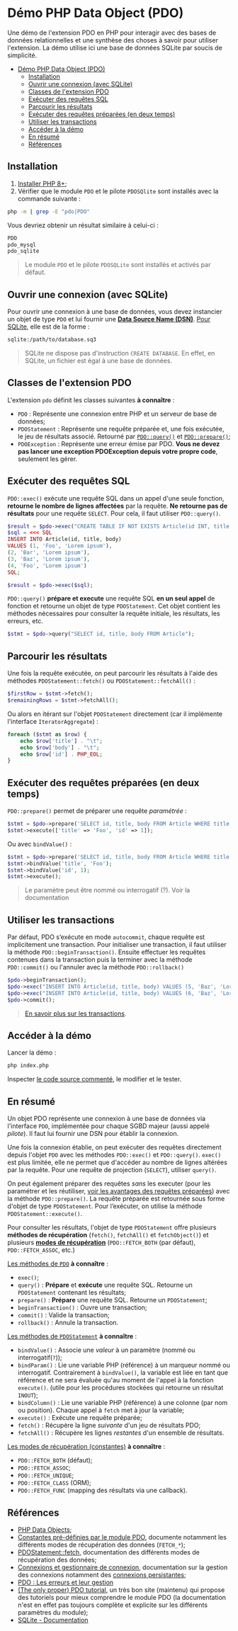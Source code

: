 # Démo PHP Data Object (PDO)

Une démo de l'extension PDO en PHP pour interagir avec des bases de données relationnelles et une synthèse des choses à savoir pour utiliser l'extension. La démo utilise ici une base de données SQLite par soucis de simplicité.

- [Démo PHP Data Object (PDO)](#démo-php-data-object-pdo)
  - [Installation](#installation)
  - [Ouvrir une connexion (avec SQLite)](#ouvrir-une-connexion-avec-sqlite)
  - [Classes de l'extension PDO](#classes-de-lextension-pdo)
  - [Exécuter des requêtes SQL](#exécuter-des-requêtes-sql)
  - [Parcourir les résultats](#parcourir-les-résultats)
  - [Exécuter des requêtes préparées (en deux temps)](#exécuter-des-requêtes-préparées-en-deux-temps)
  - [Utiliser les transactions](#utiliser-les-transactions)
  - [Accéder à la démo](#accéder-à-la-démo)
  - [En résumé](#en-résumé)
  - [Références](#références)


## Installation

1. [Installer PHP 8+](https://www.php.net/downloads);
2. Vérifier que le module `PDO` et le pilote `PDOSQlite` sont installés avec la commande suivante :

~~~sh
php -m | grep -E "pdo|PDO"
~~~

Vous devriez obtenir un résultat similaire à celui-ci :

~~~bash
PDO
pdo_mysql
pdo_sqlite
~~~

> Le module `PDO` et le pilote `PDOSQLite` sont installés et activés par défaut.

## Ouvrir une connexion (avec SQLite)

Pour ouvrir une connexion à une base de données, vous devez instancier un objet de type `PDO` et lui fournir une [**Data Source Name (DSN)**](https://www.php.net/manual/fr/pdo.construct.php). [Pour SQLite](https://www.php.net/manual/fr/ref.pdo-sqlite.connection.php), elle est de la forme :

~~~bash
sqlite:/path/to/database.sq3
~~~

> SQLite ne dispose pas d'instruction `CREATE DATABASE`. En effet, en SQLite, un fichier est égal à une base de données.

## Classes de l'extension PDO

L'extension `pdo` définit les classes suivantes **à connaître** :

- `PDO` : Représente une connexion entre PHP et un serveur de base de données;
- `PDOStatement` : Représente une requête préparée et, une fois exécutée, le jeu de résultats associé. Retourné par [`PDO::query()`](https://www.php.net/manual/fr/pdo.query.php) et [`PDO::prepare()`](https://www.php.net/manual/fr/pdo.prepare.php);
- `PDOException` : Représente une erreur émise par PDO. **Vous ne devez pas lancer une exception PDOException depuis votre propre code**, seulement les gérer.

## Exécuter des requêtes SQL

`PDO::exec()` exécute une requête SQL dans un appel d'une seule fonction, **retourne le nombre de lignes affectées** par la requête. **Ne retourne pas de résultats** pour une requête `SELECT`. Pour cela, il faut utiliser `PDO::query()`.

~~~php
$result = $pdo->exec("CREATE TABLE IF NOT EXISTS Article(id INT, title VARCHAR(255), body TEXT)");
$sql = <<< SQL
INSERT INTO Article(id, title, body) 
VALUES (1, 'Foo', 'Lorem ipsum'), 
(2, 'Bar', 'Lorem ipsum'), 
(3, 'Baz', 'Lorem ipsum'),
(4, 'Foo', 'Lorem ipsum')
SQL;

$result = $pdo->exec($sql);
~~~

`PDO::query()` **prépare et execute** une requête SQL **en un seul appel** de fonction et retourne un objet de type `PDOStatement`. Cet objet contient les méthodes nécessaires pour consulter la requête initiale, les résultats, les erreurs, etc.

~~~php
$stmt = $pdo->query("SELECT id, title, body FROM Article");
~~~

## Parcourir les résultats

Une fois la requête exécutée, on peut parcourir les résultats à l'aide des méthodes `PDOStatement::fetch()` ou `PDOStatement::fetchAll()` :

~~~php
$firstRow = $stmt->fetch();
$remainingRows = $stmt->fetchAll();
~~~

Ou alors en itérant sur l'objet `PDOStatement` directement (car il implémente l'interface `IteratorAggregate`) :

~~~php
foreach ($stmt as $row) {
    echo $row['title'] . "\t";
    echo $row['body'] . "\t";
    echo $row['id'] . PHP_EOL;
}
~~~

## Exécuter des requêtes préparées (en deux temps)


`PDO::prepare()` permet de préparer une requête *paramétrée* :

~~~php
$stmt = $pdo->prepare('SELECT id, title, body FROM Article WHERE title = :title AND id = :id');
$stmt->execute(['title' => 'Foo', 'id' => 1]);
~~~

Ou avec `bindValue()` :

~~~php
$stmt = $pdo->prepare('SELECT id, title, body FROM Article WHERE title = :title AND id = :id');
$stmt->bindValue('title', 'Foo');
$stmt->bindValue('id', 1);
$stmt->execute();
~~~

> Le paramètre peut être nommé ou interrogatif (?). Voir la documentation


## Utiliser les transactions

Par défaut, PDO s’exécute en mode `autocommit`, chaque requête est implicitement une transaction. Pour initialiser une transaction, il faut utiliser la méthode `PDO::beginTransaction()`. Ensuite effectuer les requêtes contenues dans la transaction puis la terminer avec la méthode `PDO::commit()` ou l'annuler avec la méthode `PDO::rollback()`

~~~php
$pdo->beginTransaction();
$pdo->exec("INSERT INTO Article(id, title, body) VALUES (5, 'Baz', 'Lorem ipsum')");
$pdo->exec("INSERT INTO Article(id, title, body) VALUES (6, 'Baz', 'Lorem ipsum')");
$pdo->commit();
~~~

> [En savoir plus sur les transactions](https://www.php.net/manual/fr/pdo.transactions.php).

## Accéder à la démo

Lancer la démo :

~~~sh
php index.php
~~~

Inspecter [le code source commenté](./index.php), le modifier et le tester.

## En résumé

Un objet PDO représente une connexion à une base de données via l'interface `PDO`, implémentée pour chaque SGBD majeur (aussi appelé *pilote*). Il faut lui fournir une DSN pour établir la connexion.

Une fois la connexion établie, on peut exécuter des requêtes directement depuis l'objet `PDO` avec les méthodes `PDO::exec()` et `PDO::query()`. `exec()` est plus limitée, elle ne permet que d'accéder au nombre de lignes altérées par la requête. Pour une requête de projection (`SELECT`), utiliser `query()`.

On peut également préparer des requêtes *sans* les executer (pour les paramétrer et les réutiliser, [voir les avantages des requêtes préparées](https://www.php.net/manual/fr/pdo.prepared-statements.php)) avec la méthode `PDO::prepare()`. La requête préparée est retournée sous forme d'objet de type `PDOStatement`. Pour l’exécuter, on utilise la méthode `PDOStatement::execute()`.

Pour consulter les résultats, l'objet de type `PDOStatement` offre plusieurs **méthodes de récupération** (`fetch()`, `fetchAll()` et `fetchObject()`) et plusieurs [**modes de récupération**](https://www.php.net/manual/fr/pdo.constants.php) (`PDO::FETCH_BOTH` (par défaut), `PDO::FETCH_ASSOC`, etc.) 


[Les méthodes de `PDO`](https://www.php.net/manual/fr/class.pdo.php) **à connaître** :

- `exec()`;
- `query()` : **Prépare** et **exécute** une requête SQL. Retourne un `PDOStatement` contenant les résultats;
- `prepare()` : **Prépare** une requête SQL. Retourne un `PDOStatement`;
- `beginTransaction()` : Ouvre une transaction;
- `commit()` : Valide la transaction;
- `rollback()` : Annule la transaction.

[Les méthodes de `PDOStatement`](https://www.php.net/manual/fr/class.pdostatement.php) **à connaître** :

- `bindValue()` : Associe une *valeur* à un paramètre (nommé ou interrogatif(`?`));
- `bindParam()` : Lie une variable PHP (référence) à un marqueur nommé ou interrogatif. Contrairement à `bindValue()`, la variable est liée en tant que référence et ne sera évaluée qu'au moment de l'appel à la fonction `execute()`.  (utile pour les procédures stockées qui retourne un résultat `INOUT`);
- `bindColumn()` : Lie une variable PHP (référence) à une colonne (par nom ou position). Chaque appel à `fetch` met à jour la variable;
- `execute()` : Exécute une requête préparée;
- `fetch()` : Récupère la ligne *suivante* d'un jeu de résultats PDO;
- `fetchAll()` : Récupère les lignes *restantes* d'un ensemble de résultats.

[Les modes de récupération (constantes)](https://www.php.net/manual/fr/pdo.constants.php) **à connaître** :

- `PDO::FETCH_BOTH` (défaut);
- `PDO::FETCH_ASSOC`;
- `PDO::FETCH_UNIQUE`;
- `PDO::FETCH_CLASS` (ORM);
- `PDO::FETCH_FUNC` (mapping des résultats via une callback).

## Références

- [PHP Data Objects](https://www.php.net/manual/fr/book.pdo.php);
- [Constantes pré-définies par le module PDO](https://www.php.net/manual/fr/pdo.constants.php), documente notamment les différents modes de récupération des données (`FETCH_*`);
- [PDOStatement::fetch](https://www.php.net/manual/en/pdostatement.fetch.php#example-1053), documentation des différents modes de récupération des données;
- [Connexions et gestionnaire de connexion](https://www.php.net/manual/fr/pdo.connections.php), documentation sur la gestion des connexions notamment des [connexions persistantes](https://www.php.net/manual/fr/pdo.constants.php#pdo.constants.attr-persistent);
- [PDO : Les erreurs et leur gestion](https://www.php.net/manual/fr/pdo.error-handling.php)
- [(The only proper) PDO tutorial](https://phpdelusions.net/pdo), un très bon site (maintenu) qui propose des tutoriels pour mieux comprendre le module PDO (la documentation n'est en effet pas toujours complète et explicite sur les différents paramètres du module);
- [SQLite - Documentation](https://www.sqlite.org/docs.html)